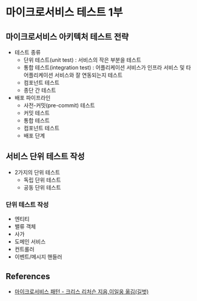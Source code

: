 # 마이크로서비스 테스트 1부

## 마이크로서비스 아키텍처 테스트 전략

* 테스트 종류
  * 단위 테스트(unit test) : 서비스의 작은 부분을 테스트
  * 통합 테스트(integration test) : 어플리케이션 서비스가 인프라 서비스 및 타 어플리케이션 서비스와 잘 연동되는지 테스트
  * 컴포넌트 테스트
  * 종단 간 테스트
* 배포 파이프라인
  * 사전-커밋(pre-commit) 테스트
  * 커밋 테스트
  * 통합 테스트
  * 컴포넌트 테스트
  * 배포 단계

## 서비스 단위 테스트 작성

* 2가지의 단위 테스트
  * 독립 단위 테스트
  * 공동 단위 테스트

### 단위 테스트 작성

* 엔티티
* 밸류 객체
* 사가
* 도메인 서비스
* 컨트롤러
* 이벤트/메시지 핸들러

## References

* [마이크로서비스 패턴 - 크리스 리처슨 지음,이일웅 옮김(길벗)](https://www.gilbut.co.kr/book/view?bookcode=BN002687)
